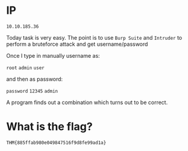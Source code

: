 # IP
```10.10.185.36```

Today task is very easy. The point is to use `Burp Suite` and `Intruder` to perform a bruteforce attack and get username/password

Once I type in manually username as:

`root`
`admin`
`user`

and then as password:

`password`
`12345`
`admin`

A program finds out a combination which turns out to be correct.

# What is the flag?

```
THM{885ffab980e049847516f9d8fe99ad1a}
```
